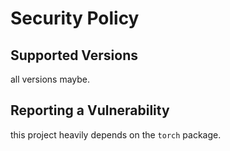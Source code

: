 # Security Policy

## Supported Versions

all versions maybe.

## Reporting a Vulnerability

this project heavily depends on the `torch` package.
